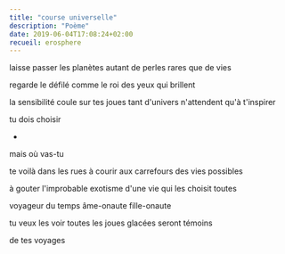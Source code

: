 ```yaml
---
title: "course universelle"
description: "Poème"
date: 2019-06-04T17:08:24+02:00
recueil: erosphere
---
```


laisse passer les planètes
autant de perles rares que de vies

regarde le défilé
comme le roi des yeux qui brillent

la sensibilité coule sur tes joues
tant d'univers n'attendent qu'à t'inspirer

tu dois choisir

*

mais où vas-tu

te voilà dans les rues
à courir aux carrefours des vies possibles

à gouter l'improbable exotisme
d'une vie qui les choisit toutes

voyageur du temps
âme-onaute fille-onaute

tu veux les voir toutes
les joues glacées seront témoins

de tes voyages
